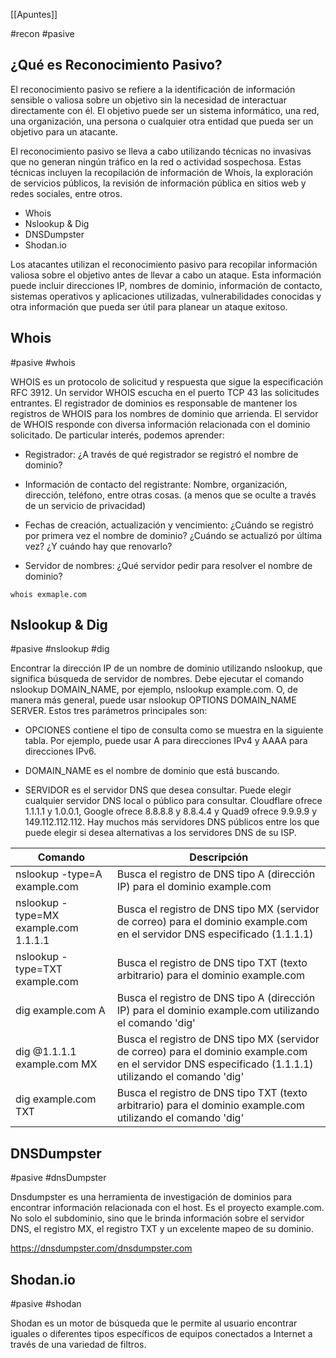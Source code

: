 [[Apuntes]]

#recon #pasive
## ¿Qué es Reconocimiento Pasivo?

El reconocimiento pasivo se refiere a la identificación de información sensible o valiosa sobre un objetivo sin la necesidad de interactuar directamente con él. El objetivo puede ser un sistema informático, una red, una organización, una persona o cualquier otra entidad que pueda ser un objetivo para un atacante.

El reconocimiento pasivo se lleva a cabo utilizando técnicas no invasivas que no generan ningún tráfico en la red o actividad sospechosa. Estas técnicas incluyen la recopilación de información de Whois, la exploración de servicios públicos, la revisión de información pública en sitios web y redes sociales, entre otros.

- Whois
- Nslookup & Dig
- DNSDumpster
- Shodan.io

Los atacantes utilizan el reconocimiento pasivo para recopilar información valiosa sobre el objetivo antes de llevar a cabo un ataque. Esta información puede incluir direcciones IP, nombres de dominio, información de contacto, sistemas operativos y aplicaciones utilizadas, vulnerabilidades conocidas y otra información que pueda ser útil para planear un ataque exitoso.

## Whois
#pasive #whois

WHOIS es un protocolo de solicitud y respuesta que sigue la especificación RFC 3912. Un servidor WHOIS escucha en el puerto TCP 43 las solicitudes entrantes. El registrador de dominios es responsable de mantener los registros de WHOIS para los nombres de dominio que arrienda. El servidor de WHOIS responde con diversa información relacionada con el dominio solicitado. De particular interés, podemos aprender:

- Registrador: ¿A través de qué registrador se registró el nombre de dominio?
    
- Información de contacto del registrante: Nombre, organización, dirección, teléfono, entre otras cosas. (a menos que se oculte a través de un servicio de privacidad)
    
- Fechas de creación, actualización y vencimiento: ¿Cuándo se registró por primera vez el nombre de dominio? ¿Cuándo se actualizó por última vez? ¿Y cuándo hay que renovarlo?
    
- Servidor de nombres: ¿Qué servidor pedir para resolver el nombre de dominio?


```
whois exmaple.com
```

## Nslookup & Dig
#pasive #nslookup #dig

Encontrar la dirección IP de un nombre de dominio utilizando nslookup, que significa búsqueda de servidor de nombres. Debe ejecutar el comando nslookup DOMAIN_NAME, por ejemplo, nslookup example.com. O, de manera más general, puede usar nslookup OPTIONS DOMAIN_NAME SERVER. Estos tres parámetros principales son:

- OPCIONES contiene el tipo de consulta como se muestra en la siguiente tabla. Por ejemplo, puede usar A para direcciones IPv4 y AAAA para direcciones IPv6.

- DOMAIN_NAME es el nombre de dominio que está buscando.

- SERVIDOR es el servidor DNS que desea consultar. Puede elegir cualquier servidor DNS local o público para consultar. Cloudflare ofrece 1.1.1.1 y 1.0.0.1, Google ofrece 8.8.8.8 y 8.8.4.4 y Quad9 ofrece 9.9.9.9 y 149.112.112.112. Hay muchos más servidores DNS públicos entre los que puede elegir si desea alternativas a los servidores DNS de su ISP.


|Comando|Descripción|
|---|---|
|nslookup -type=A example.com|Busca el registro de DNS tipo A (dirección IP) para el dominio example.com|
|nslookup -type=MX example.com 1.1.1.1|Busca el registro de DNS tipo MX (servidor de correo) para el dominio example.com en el servidor DNS especificado (1.1.1.1)|
|nslookup -type=TXT example.com|Busca el registro de DNS tipo TXT (texto arbitrario) para el dominio example.com|
|dig example.com A|Busca el registro de DNS tipo A (dirección IP) para el dominio example.com utilizando el comando 'dig'|
|dig @1.1.1.1 example.com MX|Busca el registro de DNS tipo MX (servidor de correo) para el dominio example.com en el servidor DNS especificado (1.1.1.1) utilizando el comando 'dig'|
|dig example.com TXT|Busca el registro de DNS tipo TXT (texto arbitrario) para el dominio example.com utilizando el comando 'dig'|

## DNSDumpster
#pasive #dnsDumpster

Dnsdumpster es una herramienta de investigación de dominios para encontrar información relacionada con el host. Es el proyecto example.com. No solo el subdominio, sino que le brinda información sobre el servidor DNS, el registro MX, el registro TXT y un excelente mapeo de su dominio.

https://dnsdumpster.com/dnsdumpster.com

## Shodan.io
#pasive #shodan

Shodan es un motor de búsqueda que le permite al usuario encontrar iguales o diferentes tipos específicos de equipos conectados a Internet a través de una variedad de filtros.